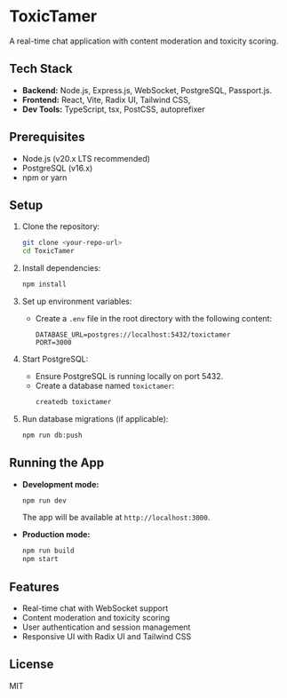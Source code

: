 # ToxicTamer

A real-time chat application with content moderation and toxicity scoring.

## Tech Stack

- **Backend:** Node.js, Express.js, WebSocket, PostgreSQL, Passport.js.
- **Frontend:** React, Vite, Radix UI, Tailwind CSS, 
- **Dev Tools:** TypeScript, tsx, PostCSS, autoprefixer

## Prerequisites

- Node.js (v20.x LTS recommended)
- PostgreSQL (v16.x)
- npm or yarn

## Setup

1. Clone the repository:
   ```sh
   git clone <your-repo-url>
   cd ToxicTamer
   ```

2. Install dependencies:
   ```sh
   npm install
   ```

3. Set up environment variables:
   - Create a `.env` file in the root directory with the following content:
     ```
     DATABASE_URL=postgres://localhost:5432/toxictamer
     PORT=3000
     ```

4. Start PostgreSQL:
   - Ensure PostgreSQL is running locally on port 5432.
   - Create a database named `toxictamer`:
     ```sh
     createdb toxictamer
     ```

5. Run database migrations (if applicable):
   ```sh
   npm run db:push
   ```

## Running the App

- **Development mode:**
  ```sh
  npm run dev
  ```
  The app will be available at `http://localhost:3000`.

- **Production mode:**
  ```sh
  npm run build
  npm start
  ```

## Features

- Real-time chat with WebSocket support
- Content moderation and toxicity scoring
- User authentication and session management
- Responsive UI with Radix UI and Tailwind CSS

## License

MIT 
